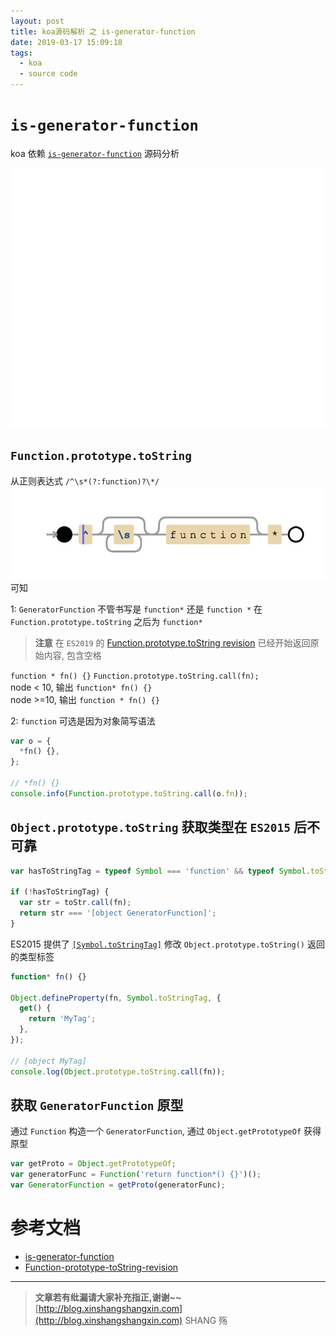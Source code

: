 ```yaml
---
layout: post
title: koa源码解析 之 is-generator-function
date: 2019-03-17 15:09:18
tags:
  - koa
  - source code
---
```


# `is-generator-function`

koa 依赖 [`is-generator-function`](https://github.com/ljharb/is-generator-function) 源码分析

![](/img/koa-source-code/is-generator-function/source-code.svg)

<!-- more -->

## `Function.prototype.toString`

从正则表达式 `/^\s*(?:function)?\*/`
![](/img/koa-source-code/is-generator-function/reg.png) 可知

1: `GeneratorFunction` 不管书写是 `function*` 还是 `function *` 在 `Function.prototype.toString` 之后为 `function*`

> **注意**
> 在 `ES2019` 的 [Function.prototype.toString revision](https://github.com/tc39/Function-prototype-toString-revision) 已经开始返回原始内容, 包含空格

`function * fn() {}`
`Function.prototype.toString.call(fn);`  
 node < 10, 输出 `function* fn() {}`  
 node >=10, 输出 `function * fn() {}`

2: `function` 可选是因为对象简写语法

```js
var o = {
  *fn() {},
};

// *fn() {}
console.info(Function.prototype.toString.call(o.fn));
```

## `Object.prototype.toString` 获取类型在 `ES2015` 后不可靠

```js
var hasToStringTag = typeof Symbol === 'function' && typeof Symbol.toStringTag === 'symbol';

if (!hasToStringTag) {
  var str = toStr.call(fn);
  return str === '[object GeneratorFunction]';
}
```

ES2015 提供了 [`[Symbol.toStringTag]`](https://developer.mozilla.org/en-US/docs/Web/JavaScript/Reference/Global_Objects/Symbol/toStringTag) 修改 `Object.prototype.toString()` 返回的类型标签

```js
function* fn() {}

Object.defineProperty(fn, Symbol.toStringTag, {
  get() {
    return 'MyTag';
  },
});

// [object MyTag]
console.log(Object.prototype.toString.call(fn));
```

## 获取 `GeneratorFunction` 原型

通过 `Function` 构造一个 `GeneratorFunction`, 通过 `Object.getPrototypeOf` 获得原型

```js
var getProto = Object.getPrototypeOf;
var generatorFunc = Function('return function*() {}')();
var GeneratorFunction = getProto(generatorFunc);
```

# 参考文档

- [is-generator-function](https://github.com/ljharb/is-generator-function)
- [Function-prototype-toString-revision](https://tc39.github.io/Function-prototype-toString-revision/)
  <br>

---

> **文章若有纰漏请大家补充指正,谢谢~~**  
> [http://blog.xinshangshangxin.com](http://blog.xinshangshangxin.com) SHANG 殇
